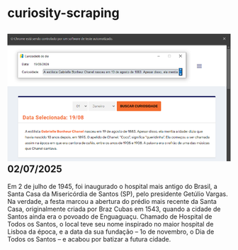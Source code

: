 # curiosity-scraping
![Budget](./execucao.png)
02/07/2025
-
Em 2 de julho de 1945, foi inaugurado o hospital mais antigo do Brasil, a Santa Casa da Misericórdia de Santos (SP), pelo presidente Getúlio Vargas. Na verdade, a festa marcou a abertura do prédio mais recente da Santa Casa, originalmente criada por Braz Cubas em 1543, quando a cidade de Santos ainda era o povoado de Enguaguaçu. Chamado de Hospital de Todos os Santos, o local teve seu nome inspirado no maior hospital de Lisboa da época, e a data da sua fundação – 1o de novembro, o Dia de Todos os Santos – e acabou por batizar a futura cidade.
